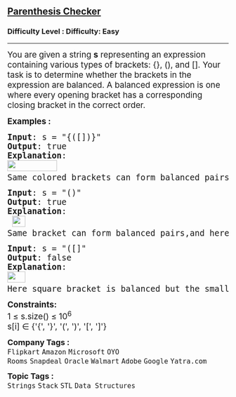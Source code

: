 <h2><a href="https://www.geeksforgeeks.org/problems/parenthesis-checker2744/1?itm_source=geeksforgeeks&itm_medium=article&itm_campaign=practice_card">Parenthesis Checker</a></h2><h3>Difficulty Level : Difficulty: Easy</h3><hr><div class="problems_problem_content__Xm_eO"><p><span style="font-size: 14pt;">You are given a string <strong>s</strong> representing an expression containing various types of brackets: {}, (), and []. Your task is to determine whether the brackets in the expression are balanced. A balanced expression is one where every opening bracket has a corresponding closing bracket in the correct order.</span></p>
<p><span style="font-size: 14pt;"><strong>Examples :</strong></span></p>
<pre><span style="font-size: 14pt;"><strong>Input</strong>: s = "{([])}"
<strong>Output</strong>: true
<strong>Explanation</strong>: <br><img src="https://media.geeksforgeeks.org/img-practice/prod/addEditProblem/876742/Web/Other/blobid0_1729477712.png" alt="" width="113" height="25"><span style="color: #ff0000;">&nbsp;<br></span>Same colored brackets can form balanced pairs, with 0 number of unbalanced bracket.
</span></pre>
<pre><span style="font-size: 14pt;"><strong>Input</strong>: s = "()"
<strong>Output</strong>: true
<strong>Explanation</strong>:<br> <img src="https://media.geeksforgeeks.org/img-practice/prod/addEditProblem/876742/Web/Other/blobid1_1729477712.png" alt="" width="30" height="25"><span style="color: #000000;"> <br></span>Same bracket can form balanced pairs,and here only 1 type of bracket is present and in balanced way.
</span></pre>
<pre><span style="font-size: 14pt;"><strong>Input</strong>: s = "([]"
<strong>Output</strong>: false
<strong>Explanation</strong>: <br><img src="https://media.geeksforgeeks.org/img-practice/prod/addEditProblem/876742/Web/Other/blobid2_1729477712.png" alt="" width="41" height="25"><span style="color: #000000;"> <br></span>Here square bracket is balanced but the small bracket is not balanced and Hence , the output will be unbalanced.</span></pre>
<p><span style="font-size: 14pt;"><strong>Constraints:</strong><br>1 ≤ s.size() ≤ 10<sup>6<br></sup>s[i] ∈ {'{', '}', '(', ')', '[', ']'}</span></p></div><p><span style=font-size:18px><strong>Company Tags : </strong><br><code>Flipkart</code>&nbsp;<code>Amazon</code>&nbsp;<code>Microsoft</code>&nbsp;<code>OYO Rooms</code>&nbsp;<code>Snapdeal</code>&nbsp;<code>Oracle</code>&nbsp;<code>Walmart</code>&nbsp;<code>Adobe</code>&nbsp;<code>Google</code>&nbsp;<code>Yatra.com</code>&nbsp;<br><p><span style=font-size:18px><strong>Topic Tags : </strong><br><code>Strings</code>&nbsp;<code>Stack</code>&nbsp;<code>STL</code>&nbsp;<code>Data Structures</code>&nbsp;